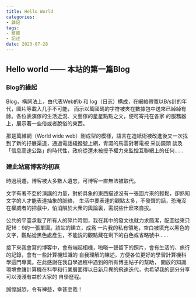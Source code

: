 ```yaml
---
title: Hello World
categories: 
- 雜記
tags:
- 繁體
- 記述
date: 2023-07-28
---
```

## Hello world —— 本站的第一篇Blog
### Blog的緣起
Blog，構詞法上，由代表Web的b 和 log（日志）構成，在網絡帶寬以B/s計的年代，圖片等載入几乎不可能，
而示以萬國碼的字符被夾在數據包中送來已綽綽有餘。各位表演傢的生活近況、文藝傢的星星點點之文，便可寄托在各家
的服務器上，展示著一些俗或者脫俗的東西。

那是萬維網（World wide web）剛成型的模樣，語言在造紙術被改進後又一次找到了新的抒展渠道，通過電話綫撥號上網，青澀的馬雲對著電視
采訪鏡頭 談及「信息高速公路」的時代性，政府從還未被授予權力來監控互聯網上的任何……

### 建此站寫博客的初衷
時過境遷，博客被大多數人遺忘，可博客一直無法被取代。

文字有著不亞於演講的力量，對於具象的東西描述沒有一張圖片來的輕鬆，卻熟知文字的人才能表達抽象的脈絡，
生活中要表達的觀點太多，不發聲的話，恐淹沒在權威者的把戲中，怕消隕於大衆的輿論裏，需説些什麽來自拔。

公共的平臺承載了所有人的碎片時間，我在其中的發文也就力求簡潔，配圖從來只配16：9的一張單圖。該站的建立，成爲
一片我的私有領地，空白被填充以黑色的文字，觀點從黑色處產生，不能説的觀點藏在剩下的白色或省略號中……

接下來我會寫的博客中，會有端起相機，啪嗒一聲留下的照片，會有生活的、旅行的記錄，會有一些計算機知識的
自我理解的陳述，方便各位更好的學習計算機科學這門專業。在此感謝在我自學過程中遇到的所有博主帖子的幫助，
開放的知識環境會讓計算機在科學和行業層面得以日新月異的飛速迭代，也希望我的部分分享可以淺淺有益於大家的
自學歷程。

誠惶誠恐，令有裨益，幸甚至哉！